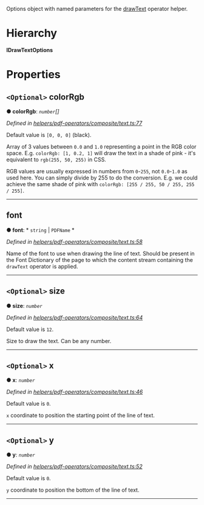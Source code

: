 

Options object with named parameters for the [drawText](../modules/_helpers_pdf_operators_composite_text_.md#drawtext) operator helper.

# Hierarchy

**IDrawTextOptions**

# Properties

<a id="colorrgb"></a>

## `<Optional>` colorRgb

**● colorRgb**: *`number`[]*

*Defined in [helpers/pdf-operators/composite/text.ts:77](https://github.com/Hopding/pdf-lib/blob/41c216d/src/helpers/pdf-operators/composite/text.ts#L77)*

Default value is `[0, 0, 0]` (black).

Array of 3 values between `0.0` and `1.0` representing a point in the RGB color space. E.g. `colorRgb: [1, 0.2, 1]` will draw the text in a shade of pink - it's equivalent to `rgb(255, 50, 255)` in CSS.

RGB values are usually expressed in numbers from `0`-`255`, not `0.0`-`1.0` as used here. You can simply divide by 255 to do the conversion. E.g. we could achieve the same shade of pink with `colorRgb: [255 / 255, 50 / 255, 255 / 255]`.

___
<a id="font"></a>

##  font

**● font**: * `string` &#124; `PDFName`
*

*Defined in [helpers/pdf-operators/composite/text.ts:58](https://github.com/Hopding/pdf-lib/blob/41c216d/src/helpers/pdf-operators/composite/text.ts#L58)*

Name of the font to use when drawing the line of text. Should be present in the Font Dictionary of the page to which the content stream containing the `drawText` operator is applied.

___
<a id="size"></a>

## `<Optional>` size

**● size**: *`number`*

*Defined in [helpers/pdf-operators/composite/text.ts:64](https://github.com/Hopding/pdf-lib/blob/41c216d/src/helpers/pdf-operators/composite/text.ts#L64)*

Default value is `12`.

Size to draw the text. Can be any number.

___
<a id="x"></a>

## `<Optional>` x

**● x**: *`number`*

*Defined in [helpers/pdf-operators/composite/text.ts:46](https://github.com/Hopding/pdf-lib/blob/41c216d/src/helpers/pdf-operators/composite/text.ts#L46)*

Default value is `0`.

`x` coordinate to position the starting point of the line of text.

___
<a id="y"></a>

## `<Optional>` y

**● y**: *`number`*

*Defined in [helpers/pdf-operators/composite/text.ts:52](https://github.com/Hopding/pdf-lib/blob/41c216d/src/helpers/pdf-operators/composite/text.ts#L52)*

Default value is `0`.

`y` coordinate to position the bottom of the line of text.

___

